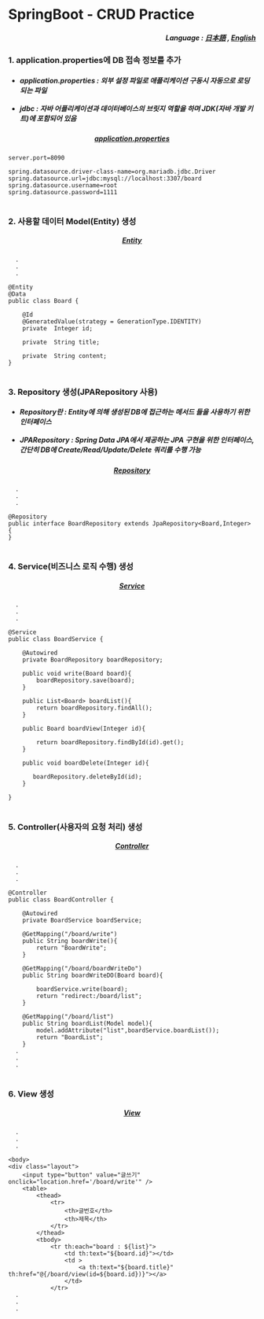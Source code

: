 # SpringBoot - CRUD Practice

<div align="right">
  <h5>
    Language : 
    <a href="JP.md">日本語</a> 
      ,
    <a href="US.md">English</a> 
  </h5>
</div>
<h3>1. application.properties에 DB 접속 정보를 추가</h3>

<h5>

  - application.properties : 외부 설정 파일로 애플리케이션 구동시 자동으로 로딩 되는 파일 <br><br>
  - jdbc : 자바 어플리케이션과 데이터베이스의 브릿지 역할을 하며 JDK(자바 개발 키트)에 포함되어 있음
</h5>

<div align="center"><h5><a href="practice/src/main/resources/application.properties">application.properties</a></h5></div>

```
server.port=8090

spring.datasource.driver-class-name=org.mariadb.jdbc.Driver
spring.datasource.url=jdbc:mysql://localhost:3307/board
spring.datasource.username=root
spring.datasource.password=1111
```

#

<h3>2. 사용할 데이터 Model(Entity) 생성 </h3>

<div align="center">
  <h5>
    <a href="practice/src/main/java/com/example/practice/entity/Board.java">
      Entity
    </a>
  </h5>
</div>

```
  .
  .
  .

@Entity
@Data
public class Board {

    @Id
    @GeneratedValue(strategy = GenerationType.IDENTITY)
    private  Integer id;

    private  String title;

    private  String content;
}
```

#

<h3>3. Repository 생성(JPARepository 사용) </h3>

<h5>
 
 - Repository란 : Entity에 의해 생성된 DB에 접근하는 메서드 들을 사용하기 위한 인터페이스 <br><br>
 - JPARepository : Spring Data JPA에서 제공하는 JPA 구현을 위한 인터페이스, 간단히 DB에 Create/Read/Update/Delete 쿼리를 수행 가능
</h5>

<div align="center">
  <h5>
    <a href="practice/src/main/java/com/example/practice/repository/BoardRepository.java">
      Repository
    </a>
  </h5>
</div>

```
  .
  .
  .

@Repository
public interface BoardRepository extends JpaRepository<Board,Integer> {
}
```

#

<h3>4. Service(비즈니스 로직 수행) 생성</h3>

<div align="center">
  <h5>
    <a href="practice/src/main/java/com/example/practice/service/BoardService.java">
      Service
    </a>
  </h5>
</div>

```
  .
  .
  .

@Service
public class BoardService {

    @Autowired
    private BoardRepository boardRepository;

    public void write(Board board){
        boardRepository.save(board);
    }

    public List<Board> boardList(){
        return boardRepository.findAll();
    }

    public Board boardView(Integer id){

        return boardRepository.findById(id).get();
    }

    public void boardDelete(Integer id){

       boardRepository.deleteById(id);
    }

}
```

#

<h3>5. Controller(사용자의 요청 처리) 생성</h3>

<div align="center">
  <h5>
    <a href="practice/src/main/java/com/example/practice/controller/BoardController.java">
      Controller
    </a>
  </h5>
</div>

```
  .
  .
  .

@Controller
public class BoardController {

    @Autowired
    private BoardService boardService;

    @GetMapping("/board/write")
    public String boardWrite(){
        return "BoardWrite";
    }

    @GetMapping("/board/boardWriteDo")
    public String boardWriteDO(Board board){

        boardService.write(board);
        return "redirect:/board/list";
    }

    @GetMapping("/board/list")
    public String boardList(Model model){
        model.addAttribute("list",boardService.boardList());
        return "BoardList";
    }
  .
  .
  .

```

#

<h3>6. View 생성</h3>

<div align="center">
  <h5>
    <a href="practice/src/main/resources/templates">
      View
    </a>
  </h5>
</div>

```
  .
  .
  .

<body>
<div class="layout">
    <input type="button" value="글쓰기" onclick="location.href='/board/write'" />
    <table>
        <thead>
            <tr>
                <th>글번호</th>
                <th>제목</th>
            </tr>
        </thead>
        <tbody>
            <tr th:each="board : ${list}">
                <td th:text="${board.id}"></td>
                <td >
                    <a th:text="${board.title}" th:href="@{/board/view(id=${board.id})}"></a>
                </td>
            </tr>
  .
  .
  .

```
